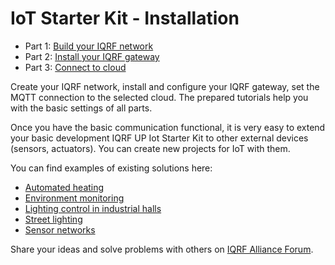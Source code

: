 # IoT Starter Kit - Installation

* Part 1: [Build your IQRF network](https://github.com/iqrfsdk/iot-starter-kit/tree/master/install/PART1-NET.md)
* Part 2: [Install your IQRF gateway](https://github.com/iqrfsdk/iot-starter-kit/tree/master/install/PART2-GW.md)
* Part 3: [Connect to cloud](https://github.com/iqrfsdk/iot-starter-kit/tree/master/install/PART3-EXT.md)

Create your IQRF network, install and configure your IQRF gateway, set the MQTT connection to the selected cloud. The prepared tutorials help you with the basic settings of all parts.

Once you have the basic communication functional, it is very easy to extend your basic development IQRF UP Iot Starter Kit to other external devices (sensors, actuators). You can create new projects for IoT with them.

You can find examples of existing solutions here:

* [Automated heating](https://www.iqrfalliance.org/marketplace/automated-heating)
* [Environment monitoring](https://www.iqrfalliance.org/marketplace/environment-monitoring-reporting-and-alerting-solution)
* [Lighting control in industrial halls](https://www.iqrfalliance.org/marketplace/datmo-radiocontrol-control-of-lighting-in-industrial-halls)
* [Street lighting](https://www.iqrfalliance.org/marketplace/street-lighting-datmo-modular-system)
* [Sensor networks](https://www.iqrfalliance.org/marketplace/sensnet)

Share your ideas and solve problems with others on [IQRF Alliance Forum](https://forum.iqrfalliance.org/viewforum.php?f=12&sid=72931649477c30e41b42ac177f80740e).

